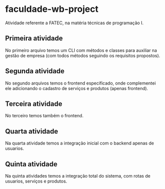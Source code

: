 # faculdade-wb-project

Atividade referente a FATEC, na matéria técnicas de programação I.

## Primeira atividade
No primeiro arquivo temos um CLI com métodos e classes para auxiliar na gestão de empresa (com todos métodos seguindo os requisitos propostos).

## Segunda atividade
No segundo arquivos temos o frontend especificado, onde complementei ele adicionando o cadastro de serviços e produtos (apenas frontend).

## Terceira atividade
No terceiro temos também o frontend.

## Quarta atividade
Na quarta atividade temos a integração inicial com o backend apenas de usuarios.

## Quinta atividade
Na quinta atividades temos a integração total do sistema, com rotas de usuarios, serviços e produtos.
